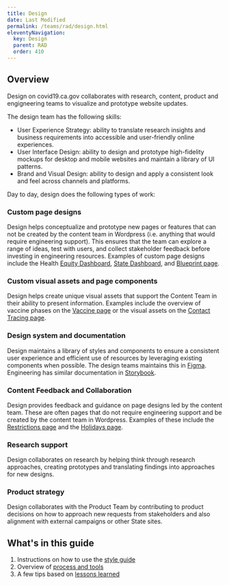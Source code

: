 ```yaml
---
title: Design 
date: Last Modified 
permalink: /teams/rad/design.html
eleventyNavigation:
  key: Design
  parent: RAD
  order: 410
---
```



## Overview

Design on covid19.ca.gov collaborates with research, content, product and engigneering teams to visualize and prototype website updates.

The design team has the following skills:
- User Experience Strategy: ability to translate research insights and business requirements into accessible and user-friendly online experiences.
- User Interface Design: ability to design and prototype high-fidelity mockups for desktop and mobile websites and maintain a library of UI patterns.
- Brand and Visual Design: ability to design and apply a consistent look and feel across channels and platforms.

Day to day, design does the following types of work:

### Custom page designs
Design helps conceptualize and prototype new pages or features that can not be created by the content team in Wordpress (i.e. anything that would require engineering support). This ensures that the team can explore a range of ideas, test with users, and collect stakeholder feedback before investing in engineering resources. Examples of custom page designs include the Health [Equity Dashboard](https://covid19.ca.gov/equity/), [State Dashboard](https://covid19.ca.gov/state-dashboard/), and [Blueprint page](https://covid19.ca.gov/safer-economy).

### Custom visual assets and page components
Design helps create unique visual assets that support the Content Team in their ability to present information. Examples include the overview of vaccine phases on the [Vaccine page](https://staging.covid19.ca.gov/vaccines/) or the visual assets on the [Contact Tracing page](https://covid19.ca.gov/contact-tracing/).

### Design system and documentation 
Design maintains a library of styles and components to ensure a consistent user experience and efficient use of resources by leveraging existing components when possible. The design teams maintains this in [Figma](https://www.figma.com/file/LrzsOu8U5KcMAjJTQ1O3BG/covid19.ca.gov-screens?node-id=63%3A17). Engineering has similar documentation in [Storybook](https://wonderful-plant-07a82e81e.azurestaticapps.net/?path=/story/welcome--page).

### Content Feedback and Collaboration 
Design provides feedback and guidance on page designs led by the content team. These are often pages that do not require engineering support and be created by the content team in Wordpress. Examples of these include the [Restrictions page](https://covid19.ca.gov/stay-home-except-for-essential-needs/) and the [Holidays page](https://covid19.ca.gov/holidays/).

### Research support 
Design collaborates on research by helping think through research approaches, creating prototypes and translating findings into approaches for new designs.

### Product strategy
Design collaborates with the Product Team by contributing to product decisions on how to approach new requests from stakeholders and also alignment with external campaigns or other State sites. 


## What's in this guide

1. Instructions on how to use the [style guide](https://teamdocs.covid19.ca.gov/teams/rad/design-style-guide.html)
2. Overview of [process and tools](https://teamdocs.covid19.ca.gov/teams/rad/design-process-and-tools.html)
3. A few tips based on [lessons learned](https://teamdocs.covid19.ca.gov/teams/rad/design-lessons-learned.html)


